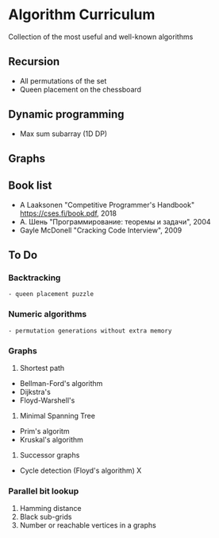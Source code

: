 
# Algorithm Curriculum

Collection of the most useful and well-known algorithms

## Recursion

- All permutations of the set
- Queen placement on the chessboard

## Dynamic programming

- Max sum subarray (1D DP)

## Graphs


## Book list

- A Laaksonen "Competitive Programmer's Handbook" https://cses.fi/book.pdf, 2018
- А. Шень "Программирование: теоремы и задачи", 2004
- Gayle McDonell "Cracking Code Interview", 2009


## To Do

### Backtracking
	- queen placement puzzle

### Numeric algorithms
	- permutation generations without extra memory

### Graphs
1) Shortest path
  - Bellman-Ford's algorithm
  - Dijkstra's
  - Floyd-Warshell's

1) Minimal Spanning Tree
  - Prim's algoritm
  - Kruskal's algorithm

1) Successor graphs
  - Cycle detection (Floyd's algorithm) X


### Parallel bit lookup

1) Hamming distance
2) Black sub-grids
3) Number or reachable vertices in a graphs

